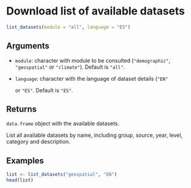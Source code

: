 # Download list of available datasets

```r
list_datasets(module = "all", language = "ES")
```

## Arguments

- `module`: character with module to be consulted (`"demographic"`, `"geospatial"` or `"climate"`). Default is `"all"`.
- `language`: character with the language of dataset details (`"EN"`
    
    or `"ES"`. Default is `"ES"`.

## Returns

`data.frame` object with the available datasets.

List all available datasets by name, including group, source, year, level, category and description.

## Examples

```r
list <- list_datasets("geospatial", "EN")
head(list)
```
